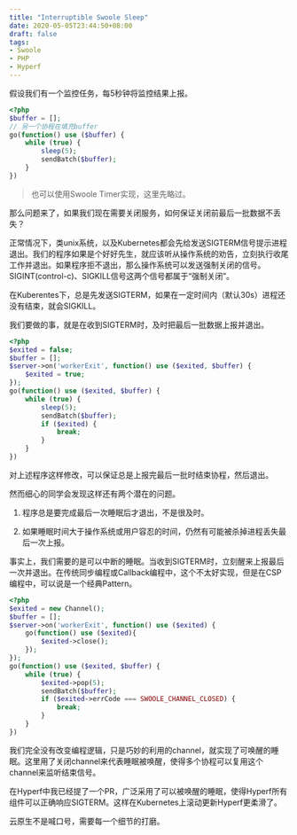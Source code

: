 ```yaml
---
title: "Interruptible Swoole Sleep"
date: 2020-05-05T23:44:50+08:00
draft: false
tags:
- Swoole
- PHP
- Hyperf
---
```


假设我们有一个监控任务，每5秒钟将监控结果上报。

```php
<?php
$buffer = [];
// 另一个协程在填充buffer
go(function() use ($buffer) {
    while (true) {
        sleep(5);
        sendBatch($buffer);
    }
})
```

> 也可以使用Swoole Timer实现，这里先略过。

那么问题来了，如果我们现在需要关闭服务，如何保证关闭前最后一批数据不丢失？

正常情况下，类unix系统，以及Kubernetes都会先给发送SIGTERM信号提示进程退出。我们的程序如果是个好好先生，就应该听从操作系统的劝告，立刻执行收尾工作并退出。如果程序拒不退出，那么操作系统可以发送强制关闭的信号。SIGINT(control-c)、SIGKILL信号这两个信号都属于“强制关闭”。

在Kuberentes下，总是先发送SIGTERM，如果在一定时间内（默认30s）进程还没有结束，就会SIGKILL。

我们要做的事，就是在收到SIGTERM时，及时把最后一批数据上报并退出。

```php
<?php
$exited = false;
$buffer = [];
$server->on('workerExit', function() use ($exited, $buffer) {
    $exited = true;
});
go(function() use ($exited, $buffer) {
    while (true) {
        sleep(5);
        sendBatch($buffer);
        if ($exited) {
            break;
        }
    }
})
```

对上述程序这样修改，可以保证总是上报完最后一批时结束协程，然后退出。

然而细心的同学会发现这样还有两个潜在的问题。

1. 程序总是要完成最后一次睡眠后才退出，不是很及时。

2. 如果睡眠时间大于操作系统或用户容忍的时间，仍然有可能被杀掉进程丢失最后一次上报。

事实上，我们需要的是可以中断的睡眠。当收到SIGTERM时，立刻醒来上报最后一次并退出。在传统同步编程或Callback编程中，这个不太好实现，但是在CSP编程中，可以说是一个经典Pattern。

```php
<?php
$exited = new Channel();
$buffer = [];
$server->on('workerExit', function() use ($exited) {
    go(function() use ($exited){
        $exited->close();
    });
});
go(function() use ($exited, $buffer) {
    while (true) {
        $exited->pop(5);
        sendBatch($buffer);
        if ($exited->errCode === SWOOLE_CHANNEL_CLOSED) {
            break;
        }
    }
})
```

我们完全没有改变编程逻辑，只是巧妙的利用的channel，就实现了可唤醒的睡眠。这里用了关闭channel来代表睡眠被唤醒，使得多个协程可以复用这个channel来监听结束信号。

在Hyperf中我已经提了一个PR，广泛采用了可以被唤醒的睡眠，使得Hyperf所有组件可以正确响应SIGTERM。这样在Kubernetes上滚动更新Hyperf更柔滑了。

云原生不是喊口号，需要每一个细节的打磨。
